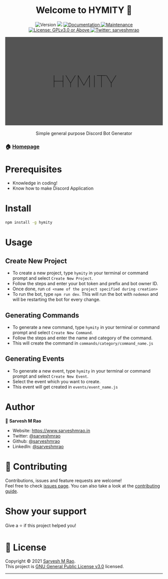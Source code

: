 <h1 align="center">Welcome to HYMITY 👋</h1>
<p align="center">
  <img alt="Version" src="https://img.shields.io/badge/version-1.0.0-blue.svg?cacheSeconds=2592000" />
  <img src="https://img.shields.io/badge/npm-%3E%3D5.5.0-blue.svg" />
  <a href="https://github.com/sarveshmrao/hymity#readme" target="_blank">
    <img alt="Documentation" src="https://img.shields.io/badge/documentation-yes-brightgreen.svg" />
  </a>
  <a href="https://github.com/sarveshmrao/hymity/graphs/commit-activity" target="_blank">
    <img alt="Maintenance" src="https://img.shields.io/badge/Maintained%3F-yes-green.svg" />
  </a>
  <a href="https://github.com/sarveshmrao/hymity/blob/master/LICENSE" target="_blank">
    <img alt="License: GPLv3.0 or Above" src="https://img.shields.io/github/license/sarveshmrao/hymity" />
  </a>
  <a href="https://twitter.com/sarveshmrao" target="_blank">
    <img alt="Twitter: sarveshmrao" src="https://img.shields.io/twitter/follow/sarveshmrao.svg?style=social" />
  </a>
</p>

<img src="hymity.png" />

<div align="center">

Simple general purpose Discord Bot Generator

</div>

### 🏠 [Homepage](https://github.com/sarveshmrao/hymity#readme)

# Prerequisites

- Knowledge in coding!
- Know how to make Discord Application

# Install

```sh
npm install -g hymity
```

# Usage

## Create New Project

- To create a new project, type `hymity` in your terminal or command prompt and select `Create New Project`.
- Follow the steps and enter your bot token and prefix and bot owner ID.
- Once done, run `cd <name of the project specified during creation>`
- To run the bot, type `npm run dev`. This will run the bot with `nodemon` and will be restarting the bot for every change.

## Generating Commands

- To generate a new command, type `hymity` in your terminal or command prompt and select `Create New Command`.
- Follow the steps and enter the name and category of the command.
- This will create the command in `commands/category/command_name.js`

## Generating Events

- To generate a new event, type `hymity` in your terminal or command prompt and select `Create New Event`.
- Select the event which you want to create.
- This event will get created in `events/event_name.js`

# Author

👤 **Sarvesh M Rao**

- Website: https://www.sarveshmrao.in
- Twitter: [@sarveshmrao](https://twitter.com/sarveshmrao)
- Github: [@sarveshmrao](https://github.com/sarveshmrao)
- LinkedIn: [@sarveshmrao](https://linkedin.com/in/sarveshmrao)

# 🤝 Contributing

Contributions, issues and feature requests are welcome!<br />Feel free to check [issues page](https://github.com/sarveshmrao/hymity/issues). You can also take a look at the [contributing guide](https://github.com/sarveshmrao/hymity/blob/master/CONTRIBUTING.md).

# Show your support

Give a ⭐️ if this project helped you!

# 📝 License

Copyright © 2021 [Sarvesh M Rao](https://github.com/sarveshmrao).<br />
This project is [GNU General Public License v3.0](https://github.com/sarveshmrao/hymity/blob/master/LICENSE) licensed.

---
